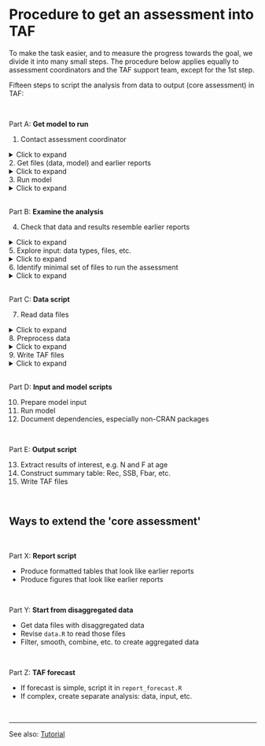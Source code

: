 # Procedure to get an assessment into TAF

To make the task easier, and to measure the progress towards the goal, we divide
it into many small steps. The procedure below applies equally to assessment
coordinators and the TAF support team, except for the 1st step.

Fifteen steps to script the analysis from data to output (core assessment) in
TAF:

<br>

Part A: **Get model to run**

1. Contact assessment coordinator
<details>
  <summary>Click to expand</summary>
  1-800-icestaf
</details>
2. Get files (data, model) and earlier reports
<details>
  <summary>Click to expand</summary>
  `1-800-icestaf`
</details>
3. Run model
<details>
  <summary>Click to expand</summary>
  ```
  1-800-icestaf
  ```
</details>

<br>

Part B: **Examine the analysis**

4. Check that data and results resemble earlier reports
<details>
  <summary>Click to expand</summary>

  1-800-icestaf
</details>
5. Explore input: data types, files, etc.
<details>
  <summary>Click to expand</summary>

  `1-800-icestaf`
</details>
6. Identify minimal set of files to run the assessment
<details>
  <summary>Click to expand</summary>

  ```
  1-800-icestaf
  ```
</details>

<br>

Part C: **Data script**

7. Read data files
<details>
  <summary>Click to expand</summary><p>
  1-800-icestaf
</details>
8. Preprocess data
<details>
  <summary>Click to expand</summary><p>
  `1-800-icestaf`
</details>
9. Write TAF files
<details>
  <summary>Click to expand</summary><p>
  ```
  1-800-icestaf
  ```
</details>

<br>

Part D: **Input and model scripts**

10. Prepare model input
11. Run model
12. Document dependencies, especially non-CRAN packages

<br>

Part E: **Output script**

13. Extract results of interest, e.g. N and F at age
14. Construct summary table: Rec, SSB, Fbar, etc.
15. Write TAF files

<br>

## Ways to extend the 'core assessment'

<br>

Part X: **Report script**

- Produce formatted tables that look like earlier reports
- Produce figures that look like earlier reports

<br>

Part Y: **Start from disaggregated data**

- Get data files with disaggregated data
- Revise `data.R` to read those files
- Filter, smooth, combine, etc. to create aggregated data

<br>

Part Z: **TAF forecast**

- If forecast is simple, script it in `report_forecast.R`
- If complex, create separate analysis: data, input, etc.

<br>

<hr>

See also:
[Tutorial](https://github.com/ices-taf/doc/blob/master/tutorial-1/README.md)
